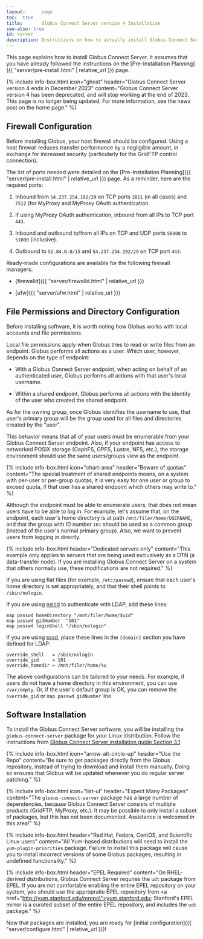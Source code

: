 ```yaml
---
layout:      page
toc:  true
title:       Globus Connect Server version 4 Installation
see-also: true
id: server
description: Instructions on how to actually install Globus Connect Server version 4.
---
```




This page explains how to install Globus Connect Server.  It assumes that you
have already followed the instructions on the [Pre-Installation Planning]({{
"server/pre-install.html" | relative_url }}) page.

{% include info-box.html
   icon="ghost"
   header="Globus Connect Server version 4 ends in December 2023"
   content="Globus Connect Server version 4 has been deprecated, and will stop working at the end of 2023.  This page is no longer being updated.  For more information, see the news post on the home page."
%}

## Firewall Configuration

Before installing Globus, your host firewall should be configured.  Using a
host firewall reduces transfer performance by a negligible amount, in exchange
for increased security (particularly for the GridFTP control connection).

The list of ports needed were detailed on the [Pre-Installation Planning]({{
"server/pre-install.html" | relative_url }}) page.  As a reminder, here are the
required ports:

1. Inbound from `54.237.254.192/29` on TCP ports `2811` (in all cases) and
   `7512` (for MyProxy and MyProxy OAuth authentication.

2. If using MyProxy OAuth authentication, inbound from all IPs to TCP port
   `443`.

3. Inbound and outbound to/from all IPs on TCP and UDP ports `50000` to `51000`
   (inclusive).

4. Outbound to `52.84.0.0/15` and `54.237.254.192/29` on TCP port `443`.

Ready-made configurations are available for the following firewall managers:

* [firewalld]({{ "server/firewalld.html" | relative_url }})

* [ufw]({{ "server/ufw.html" | relative_url }})

## File Permissions and Directory Configuration

Before installing software, it is worth noting how Globus works with
local accounts and file permissions.

Local file permissions apply when Globus tries to read or write files from an
endpoint.  Globus performs all actions as a user.  Which user, however, depends
on the type of endpoint:

* With a Globus Connect Server endpoint, when acting on behalf of an
  authenticated user, Globus performs all actions with that user's local
  username.

* Within a shared endpoint, Globus performs all actions with the identity of
  the user who created the shared endpoint.

As for the owning group, once Globus identifies the username to use, that
user's primary group will be the group used for all files and directories
created by the "user".

This behavior means that all of your users must be enumerable from your Globus
Connect Server endpoint.  Also, if your endpoint has access to networked
POSIX storage (CephFS, GPFS, Lustre, NFS, etc.), the storage environment should
use the same users/groups view as the endpoint.

{% include info-box.html
   icon="chart-area"
   header="Beware of quotas"
   content="The special treatment of shared endpoints means, on a system with per-user or per-group quotas, it is very easy for one user or group to exceed quota, if that user has a shared endpoint which others may write to."
%}

Although the endpoint must be able to enumerate users, that does not mean users
have to be able to log in.  For example, let's assume that, on the endpoint,
each user's home directory is at path `/mnt/filer/home/USERNAME`, and that the
group with ID number `101` should be used as a common group (instead of the
user's normal primary group).  Also, we want to prevent users from logging in
directly.

{% include info-box.html
   header="Dedicated servers only"
   content="This example only applies to servers that are being used exclusively as a DTN (a data-transfer node).  If you are installing Globus Connect Server on a system that others normally use, these modifications are not required."
%}

If you are using flat files (for example, `/etc/passwd`), ensure that each
user's home directory is set appropriately, and that their shell points to
`/sbin/nologin`.

If you are using [nslcd](https://linux.die.net/man/8/nslcd) to authenticate
with LDAP, add these lines:

```
map passwd homeDirectory "/mnt/filer/home/$uid"
map passwd gidNumber  "101"
map passwd loginShell "/sbin/nologin"
```

If you are using [sssd](https://linux.die.net/man/8/sssd), place these lines in
the `[domain]` section you have defined for LDAP:

```
override_shell   = /sbin/nologin
override_gid     = 101
override_homedir = /mnt/filer/home/%u
```

The above configurations can be tailored to your needs.  For example, if users
do not have a home directory in this environment, you can use `/var/empty`.
Or, if the user's default group is OK, you can remove the `override_gid` or
`map passwd gidNumber` line.

## Software Installation

To install the Globus Connect Server software, you will be installing the
`globus-connect-server` package for your Linux distribution.  Follow the
instructions from [Globus Connect Server installation guide Section
3.1](https://docs.globus.org/globus-connect-server-installation-guide/#install_globus_connect_server).

{% include info-box.html
   icon="arrow-alt-circle-up"
   header="Use the Repo"
   content="Be sure to get packages directly from the Globus repository, instead of trying to download and install them manually.  Doing so ensures that Globus will be updated whenever you do regular server patching."
%}

{% include info-box.html
   icon="list-ul"
   header="Expect Many Packages"
   content="The <code>globus-connect-server</code> package has a large number of dependencies, because Globus Connect Server consists of multiple products (GridFTP, MyProxy, etc.).  It may be possible to only install a subset of packages, but this has not been documented.  Assistance is welcomed in this area!"
%}

{% include info-box.html
   header="Red Hat, Fedora, CentOS, and Scientific Linux users"
   content="All Yum-based distributions will need to install the <code>yum-plugin-priorities</code> package.  Failure to install this package will cause you to install incorrect versions of some Globus packages, resulting in undefined functionality."
%}

{% include info-box.html
   header="EPEL Required"
   content="On RHEL-derived distributions, Globus Connect Server requires the <code>udt</code> package from EPEL.  If you are not comfortable enabling the entire EPEL repository on your system, you should use the appropraite EPEL repository from <a href=\"http://yum.stanford.edu/mrepo\">yum.stanford.edu</a>; Stanford's EPEL mirror is a curated subset of the entire EPEL repository, and includes the <code>udt</code> package."
%}

Now that packages are installed, you are ready for [initial configuration]({{
"server/configure.html" | relative_url }})!





